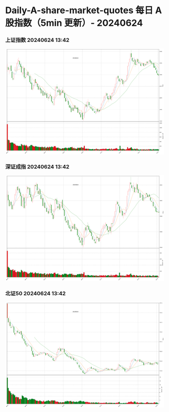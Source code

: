 
# Daily-A-share-market-quotes 每日 A 股指数（5min 更新）- 20240624

### 上证指数 20240624 13:42
![](./fig/2024/6/20240624-sh000001.png)

### 深证成指 20240624 13:42
![](./fig/2024/6/20240624-sz399001.png)

### 北证50 20240624 13:42
![](./fig/2024/6/20240624-bj899050.png)
